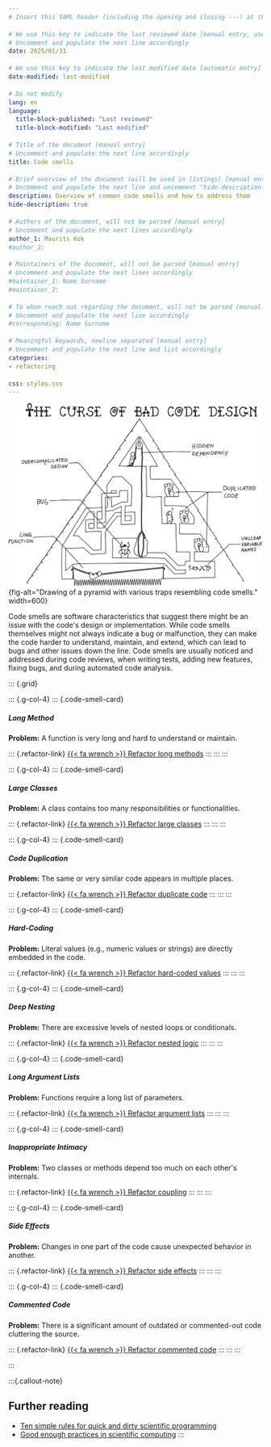 ```yaml
---
# Insert this YAML header (including the opening and closing ---) at the beginning of the document and fill it out accordingly

# We use this key to indicate the last reviewed date [manual entry, use YYYY/MM/DD]
# Uncomment and populate the next line accordingly
date: 2025/01/31

# We use this key to indicate the last modified date [automatic entry]
date-modified: last-modified

# Do not modify
lang: en
language: 
  title-block-published: "Last reviewed"
  title-block-modified: "Last modified"

# Title of the document [manual entry]
# Uncomment and populate the next line accordingly
title: Code smells

# Brief overview of the document (will be used in listings) [manual entry]
# Uncomment and populate the next line and uncomment "hide-description: true".
description: Overview of common code smells and how to address them
hide-description: true

# Authors of the document, will not be parsed [manual entry]
# Uncomment and populate the next lines accordingly
author_1: Maurits Kok
#author_2:

# Maintainers of the document, will not be parsed [manual entry]
# Uncomment and populate the next lines accordingly
#maintainer_1: Name Surname
#maintainer_2:

# To whom reach out regarding the document, will not be parsed [manual entry]
# Uncomment and populate the next line accordingly
#corresponding: Name Surname

# Meaningful keywords, newline separated [manual entry]
# Uncomment and populate the next line and list accordingly
categories: 
- refactoring 

css: styles.css
---
```


![CC-BY-4.0 © 2021 Balaban et al.](/docs/img/bad_code_design.PNG){fig-alt="Drawing of a pyramid with various traps resembling code smells." width=600}

Code smells are software characteristics that suggest there might be an issue with the code's design or implementation. While code smells themselves might not always indicate a bug or malfunction, they can make the code harder to understand, maintain, and extend, which can lead to bugs and other issues down the line. Code smells are usually noticed and addressed during code reviews, when writing tests, adding new features, fixing bugs, and during automated code analysis. 

::: {.grid}

::: {.g-col-4}
::: {.code-smell-card}
##### Long Method
**Problem:** A function is very long and hard to understand or maintain.  

::: {.refactor-link}
[{{< fa wrench >}} Refactor long methods](./code_smells/long_method.md)
:::
:::
:::

::: {.g-col-4}
::: {.code-smell-card}
##### Large Classes
**Problem:** A class contains too many responsibilities or functionalities.  

::: {.refactor-link}
[{{< fa wrench >}} Refactor large classes](./code_smells/monolithic_design.md)
:::
:::
:::

::: {.g-col-4}
::: {.code-smell-card}
##### Code Duplication
**Problem:** The same or very similar code appears in multiple places.  

::: {.refactor-link}
[{{< fa wrench >}} Refactor duplicate code](./code_smells/duplication.md)
:::
:::
:::

::: {.g-col-4}
::: {.code-smell-card}
##### Hard-Coding
**Problem:** Literal values (e.g., numeric values or strings) are directly embedded in the code.  

::: {.refactor-link}
[{{< fa wrench >}} Refactor hard-coded values](./code_smells/hardcoded_values.md)
:::
:::
:::

::: {.g-col-4}
::: {.code-smell-card}
##### Deep Nesting
**Problem:** There are excessive levels of nested loops or conditionals.  

::: {.refactor-link}
[{{< fa wrench >}} Refactor nested logic](./code_smells/deep_nesting.md)
:::
:::
:::

::: {.g-col-4}
::: {.code-smell-card}
##### Long Argument Lists
**Problem:** Functions require a long list of parameters.  

::: {.refactor-link}
[{{< fa wrench >}} Refactor argument lists](./code_smells/many_arguments.md)
:::
:::
:::

::: {.g-col-4}
::: {.code-smell-card}
##### Inappropriate Intimacy
**Problem:** Two classes or methods depend too much on each other's internals.  

::: {.refactor-link}
[{{< fa wrench >}} Refactor coupling](./code_smells/inappropriate_intimacy.md)
:::
:::
:::

::: {.g-col-4}
::: {.code-smell-card}
##### Side Effects
**Problem:** Changes in one part of the code cause unexpected behavior in another.  

::: {.refactor-link}
[{{< fa wrench >}} Refactor side effects](./code_smells/side_effects.md)
:::
:::
:::

::: {.g-col-4}
::: {.code-smell-card}
##### Commented Code
**Problem:** There is a significant amount of outdated or commented-out code cluttering the source.  

::: {.refactor-link}
[{{< fa wrench >}} Refactor commented code](./code_smells/dead_code.md)
:::
:::
:::


:::


:::{.callout-note}
## Further reading
- [Ten simple rules for quick and dirty scientific programming](https://journals.plos.org/ploscompbiol/article?id=10.1371/journal.pcbi.1008549)
- [Good enough practices in scientific computing](https://journals.plos.org/ploscompbiol/article?id=10.1371/journal.pcbi.1005510)
:::